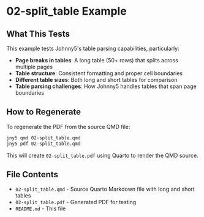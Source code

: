 # 02-split_table Example

## What This Tests

This example tests Johnny5's table parsing capabilities, particularly:

- **Page breaks in tables**: A long table (50+ rows) that splits across multiple pages
- **Table structure**: Consistent formatting and proper cell boundaries
- **Different table sizes**: Both long and short tables for comparison
- **Table parsing challenges**: How Johnny5 handles tables that span page boundaries

## How to Regenerate

To regenerate the PDF from the source QMD file:

```bash
jny5 qmd 02-split_table.qmd
jny5 pdf 02-split_table.qmd
```

This will create `02-split_table.pdf` using Quarto to render the QMD source.

## File Contents

- `02-split_table.qmd` - Source Quarto Markdown file with long and short tables
- `02-split_table.pdf` - Generated PDF for testing
- `README.md` - This file
